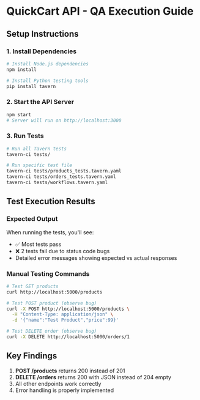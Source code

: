 # QuickCart API - QA Execution Guide

## Setup Instructions

### 1. Install Dependencies
```bash
# Install Node.js dependencies
npm install

# Install Python testing tools
pip install tavern
```

### 2. Start the API Server
```bash
npm start
# Server will run on http://localhost:3000
```

### 3. Run Tests
```bash
# Run all Tavern tests
tavern-ci tests/

# Run specific test file
tavern-ci tests/products_tests.tavern.yaml
tavern-ci tests/orders_tests.tavern.yaml
tavern-ci tests/workflows.tavern.yaml
```

## Test Execution Results

### Expected Output
When running the tests, you'll see:
- ✅ Most tests pass
- ❌ 2 tests fail due to status code bugs
- Detailed error messages showing expected vs actual responses

### Manual Testing Commands
```bash
# Test GET products
curl http://localhost:5000/products

# Test POST product (observe bug)
curl -X POST http://localhost:5000/products \
  -H "Content-Type: application/json" \
  -d '{"name":"Test Product","price":99}'

# Test DELETE order (observe bug)
curl -X DELETE http://localhost:5000/orders/1
```

## Key Findings
1. **POST /products** returns 200 instead of 201
2. **DELETE /orders** returns 200 with JSON instead of 204 empty
3. All other endpoints work correctly
4. Error handling is properly implemented